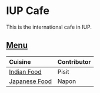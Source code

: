 # IUP Cafe

This is the international cafe in IUP.

## [Menu](menu.md)

| Cuisine                               | Contributor        |
|:--------------------------------------|--------------------|
| [Indian Food](menu.md)                |  Pisit             |
| [Japanese Food](menu.md)              | Napon              |
